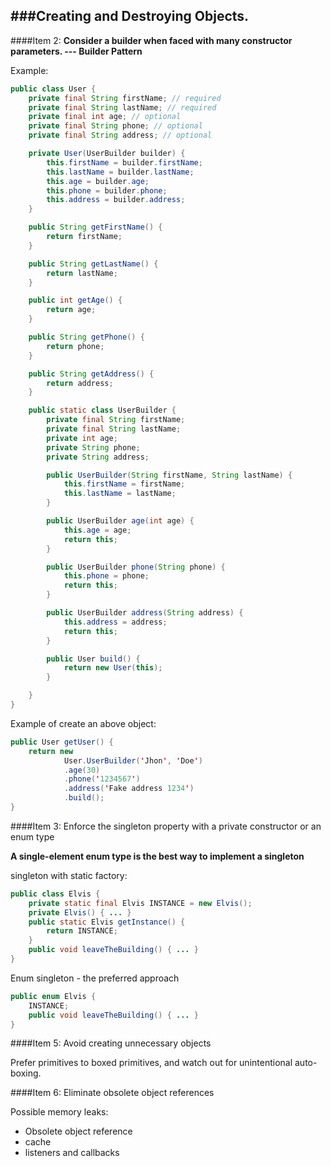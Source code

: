 ###Creating and Destroying Objects.
---


####Item 2: **Consider a builder when faced with many constructor parameters. --- Builder Pattern**

Example:

```java
public class User {
	private final String firstName; // required
	private final String lastName; // required
	private final int age; // optional
	private final String phone; // optional
	private final String address; // optional

	private User(UserBuilder builder) {
		this.firstName = builder.firstName;
		this.lastName = builder.lastName;
		this.age = builder.age;
		this.phone = builder.phone;
		this.address = builder.address;
	}

	public String getFirstName() {
		return firstName;
	}

	public String getLastName() {
		return lastName;
	}

	public int getAge() {
		return age;
	}

	public String getPhone() {
		return phone;
	}

	public String getAddress() {
		return address;
	}

	public static class UserBuilder {
		private final String firstName;
		private final String lastName;
		private int age;
		private String phone;
		private String address;

		public UserBuilder(String firstName, String lastName) {
			this.firstName = firstName;
			this.lastName = lastName;
		}

		public UserBuilder age(int age) {
			this.age = age;
			return this;
		}

		public UserBuilder phone(String phone) {
			this.phone = phone;
			return this;
		}

		public UserBuilder address(String address) {
			this.address = address;
			return this;
		}

		public User build() {
			return new User(this);
		}

	}
}

```

Example of create an above object:

```java
public User getUser() {
	return new
			User.UserBuilder('Jhon', 'Doe')
			.age(30)
			.phone('1234567')
			.address('Fake address 1234')
			.build();
}
```


####Item 3: Enforce the singleton property with a private constructor or an enum type

**A single-element enum type is the best way to implement a singleton**

singleton with static factory:

```java
public class Elvis {
    private static final Elvis INSTANCE = new Elvis();
    private Elvis() { ... }
    public static Elvis getInstance() {
        return INSTANCE; 
    }
    public void leaveTheBuilding() { ... }
}
```

Enum singleton - the preferred approach

```java
public enum Elvis {
    INSTANCE;
    public void leaveTheBuilding() { ... }
}
```

####Item 5: Avoid creating unnecessary objects

Prefer primitives to boxed primitives, and watch out for unintentional auto-boxing.

####Item 6: Eliminate obsolete object references

Possible memory leaks:

- Obsolete object reference
- cache
- listeners and callbacks



